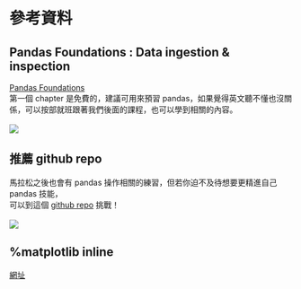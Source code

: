 # 參考資料
## Pandas Foundations : Data ingestion & inspection
[Pandas Foundations](https://www.datacamp.com/courses/pandas-foundations)<br>
第一個 chapter 是免費的，建議可用來預習 pandas，如果覺得英文聽不懂也沒關係，可以按部就班跟著我們後面的課程，也可以學到相關的內容。<br><br>
![](https://ai100-fileentity.cupoy.com/3rd/homework/D5/1566981454012/large)
## 推薦 github repo
馬拉松之後也會有 pandas 操作相關的練習，但若你迫不及待想要更精進自己 pandas 技能，<br>
可以到這個 [github repo](https://github.com/guipsamora/pandas_exercises) 挑戰！<br><br>
![](https://ai100-fileentity.cupoy.com/3rd/homework/D5/1566981467917/large)
## %matplotlib inline
[網址](https://medium.com/jameslearningnote/資料分析-機器學習-第2-5講-資料視覺化-matplotlib-seaborn-plotly-75cd353d6d3f)

